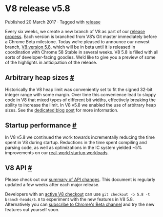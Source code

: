 V8 release v5.8
===============

Published 20 March 2017 · Tagged with [release](/blog/tags/release)

Every six weeks, we create a new branch of V8 as part of our [release process](/docs/release-process). Each version is branched from V8’s Git master immediately before a Chrome Beta milestone. Today we’re pleased to announce our newest branch, [V8 version 5.8](https://chromium.googlesource.com/v8/v8.git/+log/branch-heads/5.8), which will be in beta until it is released in coordination with Chrome 58 Stable in several weeks. V8 5.8 is filled with all sorts of developer-facing goodies. We’d like to give you a preview of some of the highlights in anticipation of the release.

Arbitrary heap sizes [#](#arbitrary-heap-sizes)
-----------------------------------------------

Historically the V8 heap limit was conveniently set to fit the signed 32-bit integer range with some margin. Over time this convenience lead to sloppy code in V8 that mixed types of different bit widths, effectively breaking the ability to increase the limit. In V8 v5.8 we enabled the use of arbitrary heap sizes. See the [dedicated blog post](/blog/heap-size-limit) for more information.

Startup performance [#](#startup-performance)
---------------------------------------------

In V8 v5.8 we continued the work towards incrementally reducing the time spent in V8 during startup. Reductions in the time spent compiling and parsing code, as well as optimizations in the IC system yielded ~5% improvements on our [real-world startup workloads](/blog/real-world-performance).

V8 API [#](#v8-api)
-------------------

Please check out our [summary of API changes](https://docs.google.com/document/d/1g8JFi8T_oAE_7uAri7Njtig7fKaPDfotU6huOa1alds/edit). This document is regularly updated a few weeks after each major release.

Developers with an [active V8 checkout](/docs/source-code#using-git) can use `git checkout -b 5.8 -t branch-heads/5.8` to experiment with the new features in V8 5.8. Alternatively you can [subscribe to Chrome's Beta channel](https://www.google.com/chrome/browser/beta.html) and try the new features out yourself soon.